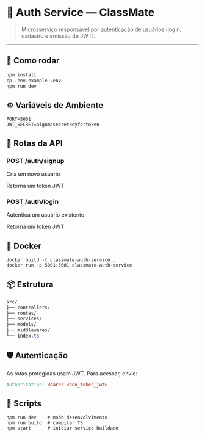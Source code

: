 # 🔐 Auth Service — ClassMate

> Microsserviço responsável por autenticação de usuários (login, cadastro e emissão de JWT).

---

## 🚀 Como rodar

```bash
npm install
cp .env.example .env
npm run dev
```

## ⚙️ Variáveis de Ambiente

```
PORT=5001
JWT_SECRET=algumasecretkeyfortoken
```

## 🧪 Rotas da API

### POST /auth/signup
Cria um novo usuário

Retorna um token JWT

### POST /auth/login
Autentica um usuário existente

Retorna um token JWT

## 🐳 Docker

```
docker build -t classmate-auth-service .
docker run -p 5001:5001 classmate-auth-service
```

## 📦 Estrutura

``` css
src/
├── controllers/
├── routes/
├── services/
├── models/
├── middlewares/
└── index.ts
```

## 🛡️ Autenticação

As rotas protegidas usam JWT. Para acessar, envie:

``` makefile
Authorization: Bearer <seu_token_jwt>
```

## 🧰 Scripts

```
npm run dev    # modo desenvolvimento
npm run build  # compilar TS
npm start      # iniciar serviço buildado
```
